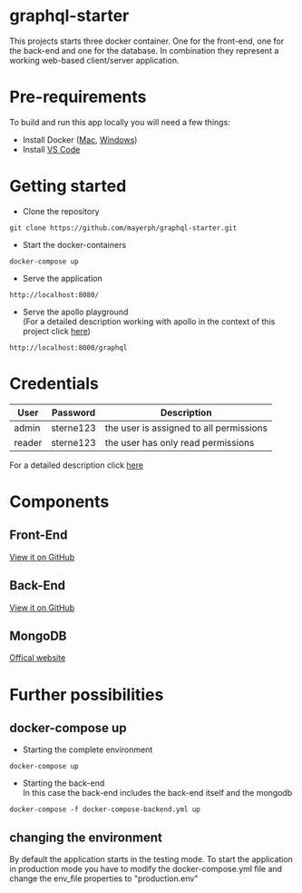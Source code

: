 # graphql-starter
This projects starts three docker container. One for the front-end, one for the back-end and one for the database. In combination they represent a working web-based client/server application. 

# Pre-requirements

To build and run this app locally you will need a few things:

-   Install Docker ([Mac](https://runnable.com/docker/install-docker-on-macos), [Windows](https://runnable.com/docker/install-docker-on-windows-10))
-   Install [VS Code](https://code.visualstudio.com/)


# Getting started

- Clone the repository
```
git clone https://github.com/mayerph/graphql-starter.git
```

- Start the docker-containers
```
docker-compose up
```

- Serve the application
```
http://localhost:8080/
```

- Serve the apollo playground</br>(For a detailed description working with apollo in the context of this project click [here](https://github.com/mayerph/grapqhl-server-starter#operations))
```
http://localhost:8000/graphql
```


# Credentials
| User | Password | Description
| ---------------------------------------------- | -----------------------------------------------------------------------------------------------|-----------------------------------------------------------------------------------------------|
| admin                                   | sterne123     | the user is assigned to all permissions
| reader                                   | sterne123     | the user has only read permissions

For a detailed description click [here](https://github.com/mayerph/grapqhl-server-starter#default-application-data)

# Components
## Front-End
[View it on GitHub](https://github.com/mayerph/graphql-client-starter)

## Back-End
[View it on GitHub](https://github.com/mayerph/grapqhl-server-starter)

## MongoDB
[Offical website](https://www.mongodb.com/what-is-mongodb)

# Further possibilities
## docker-compose up
- Starting the complete environment
```
docker-compose up
```

- Starting the back-end</br>In this case the back-end includes the back-end itself and the mongodb
```
docker-compose -f docker-compose-backend.yml up
```

## changing the environment
By default the application starts in the testing mode. To start the application in production mode you have to modify the docker-compose.yml file and change the env_file properties to "production.env"
